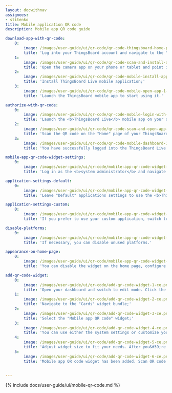 ```yaml
---
layout: docwithnav
assignees:
- stitenko
title: Mobile application QR code
description: Mobile app QR code guide

download-app-with-qr-code:
    0:
        image: /images/user-guide/ui/qr-code/qr-code-thingsboard-home-page-1-ce.png
        title: 'Log into your ThingsBoard account and navigate to the "Home" page. You will find the QR code for connecting the mobile app in the bottom right corner;'
    1:
        image: /images/user-guide/ui/qr-code/qr-code-scan-and-install-app-ce.png
        title: 'Open the camera app on your phone or tablet and point it at the QR code. The phone will automatically scan the code and show the link button. Click this button to open the link to download the <b>ThingsBoard Live mobile app</b>;'
    2:
        image: /images/user-guide/ui/qr-code/qr-code-mobile-install-app-ce.png
        title: 'Install ThingsBoard Live mobile application;'
    3:
        image: /images/user-guide/ui/qr-code/qr-code-mobile-open-app-1-ce.png
        title: 'Launch the ThingsBoard mobile app to start using it.'

authorize-with-qr-code:
    0:
        image: /images/user-guide/ui/qr-code/qr-code-mobile-login-with-qr-1-ce.png
        title: 'Launch the <b>ThingsBoard Live</b> mobile app on your device and use the QR code scanning feature. Make sure you have the latest version of the app installed;'
    2:
        image: /images/user-guide/ui/qr-code/qr-code-scan-and-open-app-ce.png
        title: 'Scan the QR code on the "Home" page of your ThingsBoard instance using the mobile app. You will find the QR code for connecting the mobile app in the bottom right corner;'
    3:
        image: /images/user-guide/ui/qr-code/qr-code-mobile-dashboard-1-ce.png
        title: 'You have successfully logged into the ThingsBoard Live mobile app with your account.'

mobile-app-qr-code-widget-settings:
    0:
        image: /images/user-guide/ui/qr-code/mobile-app-qr-code-widget-settings-1-ce.png
        title: 'Log in as the <b>system administrator</b> and navigate to the "Mobile app" tab on the "Settings" page. Here, you&#39;ll find two settings blocks: "Applications" and "Appearance on Home page";'

application-settings-default:
    0:
        image: /images/user-guide/ui/qr-code/mobile-app-qr-code-widget-settings-2-ce.png
        title: 'Leave "Default" applications settings to use the <b>ThingsBoard Live</b> mobile application.'

application-settings-custom:
    0:
        image: /images/user-guide/ui/qr-code/mobile-app-qr-code-widget-settings-3-ce.png
        title: 'If you prefer to use your custom application, switch to the custom settings and input the necessary application credentials for your Android and iOS apps.'

disable-platforms:
    0:
        image: /images/user-guide/ui/qr-code/mobile-app-qr-code-widget-settings-4-ce.png
        title: 'If necessary, you can disable unused platforms.'

appearance-on-home-page:
    0:
        image: /images/user-guide/ui/qr-code/mobile-app-qr-code-widget-settings-5-ce.png
        title: 'You can disable the widget on the home page, configure badges (or turn them off altogether), and update the QR code label.'

add-qr-code-widget:
    0:
        image: /images/user-guide/ui/qr-code/add-qr-code-widget-1-ce.png
        title: 'Open your dashboard and switch to edit mode. Click the "+ Add widget" icon at the top of the screen;'
    1:
        image: /images/user-guide/ui/qr-code/add-qr-code-widget-2-ce.png
        title: 'Navigate to the "Cards" widget bundle;'
    2:
        image: /images/user-guide/ui/qr-code/add-qr-code-widget-3-ce.png
        title: 'Select the "Mobile app QR code" widget;'
    3:
        image: /images/user-guide/ui/qr-code/add-qr-code-widget-4-ce.png
        title: 'You can use either the system settings or customize your own. If desired, you can disable unnecessary platforms, configure badges (or turn them off altogether), and update the QR code label. Click "Add".'
    4:
        image: /images/user-guide/ui/qr-code/add-qr-code-widget-5-ce.png
        title: 'Adjust widget size to fit your needs. After you&#39;re done tweaking, click "Save" to save the dashboard;'
    5:
        image: /images/user-guide/ui/qr-code/add-qr-code-widget-6-ce.png
        title: 'Mobile app QR code widget has been added. Scan QR code with your mobile and check you are redirected to the specified application.'
  

---
```


{% include docs/user-guide/ui/mobile-qr-code.md %}